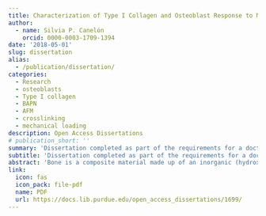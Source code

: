 ```yaml
---
title: Characterization of Type I Collagen and Osteoblast Response to Mechanical Loading
author:
  - name: Silvia P. Canelón
    orcid: 0000-0003-1709-1394
date: '2018-05-01'
slug: dissertation
alias:
  - /publication/dissertation/
categories:
  - Research
  - osteoblasts
  - Type I collagen
  - BAPN
  - AFM
  - crosslinking
  - mechanical loading
description: Open Access Dissertations
# publication_short: ''
summary: 'Dissertation completed as part of the requirements for a doctorate degree in Biomedical Engineering.'
subtitle: 'Dissertation completed as part of the requirements for a doctorate degree in Biomedical Engineering.'
abstract: 'Bone is a composite material made up of an inorganic (hydroxyapatite mineral) phase, a proteinaceous organic phase, and water. Comprising 90% of bone’s organic phase, type I collagen is the most abundant protein in the human body. Both hydroxyapatite and collagen contribute to bone mechanical properties, and because bone is a hierarchical material, changes in properties of either phase can influence bulk mechanical properties of the tissue and bone structure. Type I collagen in bone is synthesized by osteoblasts as a helical structure formed from three polypeptide chains of amino acids. These molecules are staggered into an array and the resulting collagen fibrils are stabilized by crosslinks. Enzymatic crosslinking can be limited by compounds such as β-aminopropionitrile (BAPN) and result in a crosslink deficiency characterizing a disease known as lathyrism. BAPN acts by irreversibly binding to the active site of the lysyl oxidase enzyme, blocking the formation of new crosslinks and the maturation of pre-existing immature crosslinks. Understanding how changes in bone properties on a cellular level transcend levels of bone hierarchy provides an opportunity to detect or diagnose bone disease before disease-related changes are expressed at the organ or tissue level. This dissertation studies the in vitro effect of BAPN-induced enzymatic crosslink reduction on osteoblast-produced collagen nanostructure, mechanical properties, crosslink ratio, and expression of genes related to type I collagen synthesis and crosslinking. The work also explores the effect of mechanical loading via applied substrate strain on these properties to investigate its potential compensatory impact.'
link:
  icon: fas
  icon_pack: file-pdf
  name: PDF
  url: https://docs.lib.purdue.edu/open_access_dissertations/1699/
---
```


